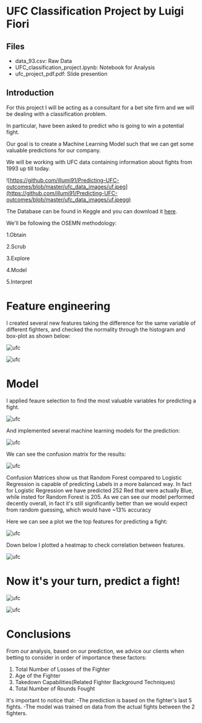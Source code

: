 # UFC Classification Project by Luigi Fiori

## Files 

- data_93.csv: Raw Data
- UFC_classification_project.ipynb: Notebook for Analysis
- ufc_project_pdf.pdf: Slide presention

## Introduction

For this project I will be acting as a consultant for a bet site firm and we will be dealing with a classification problem. 

In particular, have been asked to predict who is going to win a potential fight.

Our goal is to create a Machine Learning Model such that we can get some valuable predictions for our company.

We will be working with UFC data containing information about fights from 1993 up till today.

![https://github.com/illumi91/Predicting-UFC-outcomes/blob/master/ufc_data_images/uf.jpeg](https://github.com/illumi91/Predicting-UFC-outcomes/blob/master/ufc_data_images/uf.jpegg)

The Database can be found in Keggle and you can download it [here](https://www.kaggle.com/rajeevw/ufcdata).

We'll be following the OSEMN methodology:

1.Obtain

2.Scrub

3.Explore

4.Model

5.Interpret

# Feature engineering

I created several new features taking the difference for the same variable of different fighters, and checked the normality through the histogram and box-plot as shown below:

![ufc](https://raw.githubusercontent.com/illumi91/Predicting-UFC-outcomes/master/ufc_data_images/Capture.PNG)

![ufc](https://github.com/illumi91/Predicting-UFC-outcomes/blob/master/ufc_data_images/box_plot.PNG)

# Model

I applied feaure selection to find the most valuable variables for predicting a fight.

![ufc](https://raw.githubusercontent.com/illumi91/Predicting-UFC-outcomes/master/ufc_data_images/feature_select.PNG)

And implemented several machine learning models for the prediction:

![ufc](https://raw.githubusercontent.com/illumi91/Predicting-UFC-outcomes/master/ufc_data_images/top_mach_learn.PNG)

We can see the confusion matrix for the results:

![ufc](https://raw.githubusercontent.com/illumi91/Predicting-UFC-outcomes/master/ufc_data_images/conf_matr.PNG)

Confusion Matrices show us that Random Forest compared to Logistic Regression is capable of predicting Labels in a more balanced way.
In fact for Logistic Regression we have predicted 252 Red that were actually Blue, while insted for Random Forest is 205.
As we can see our model performed decently overall, in fact it's still significantly better than we would expect from random guessing, which would have ~13% accuracy

Here we can see a plot we the top features for predicting a fight:

![ufc](https://raw.githubusercontent.com/illumi91/Predicting-UFC-outcomes/master/ufc_data_images/top_feat.PNG)

Down below I plotted a heatmap to check correlation between features.

![ufc](https://github.com/illumi91/Predicting-UFC-outcomes/blob/master/ufc_data_images/heaTmap_corr.PNG)

# Now it's your turn, predict a fight!

![ufc](https://raw.githubusercontent.com/illumi91/Predicting-UFC-outcomes/master/ufc_data_images/UFC-Fighters-Dark-Background-McGregor-vs-Cerrone-UFC-Logo.jpg)

![ufc](https://raw.githubusercontent.com/illumi91/Predicting-UFC-outcomes/master/ufc_data_images/predict.PNG)

# Conclusions


From our analysis, based on our prediction, we advice our clients when betting to consider in order of importance these factors:

1. Total Number of Losses of the Fighter
2. Age of the Fighter
3. Takedown Capabilities(Related Fighter Background Techniques)
4. Total Number of Rounds Fought


It's important to notice that:
-The prediction is based on the fighter's last 5 fights.
-The model was trained on data from the actual fights between the 2 fighters.